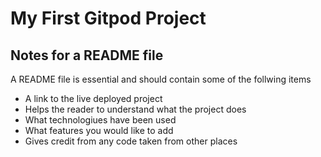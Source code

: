 # My First Gitpod Project

## Notes for a README file

A README file is essential and should contain some of the follwing items

- A link to the live deployed project
- Helps the reader to understand what the project does
- What technologiues have been used 
- What features you would like to add
- Gives credit from any code taken from other places

